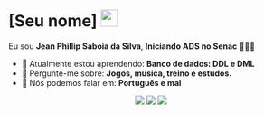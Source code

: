 # [Seu nome] <img src="[https://github.com/TheDudeThatCode/TheDudeThatCode/blob/master/Assets/Mario_Hello_Big.gif](https://www.google.com/imgres?q=monster%20hunter%20git%20sem%20fundo&imgurl=https%3A%2F%2Fw7.pngwing.com%2Fpngs%2F233%2F58%2Fpng-transparent-monster-hunter-generations-monster-hunter-4-monster-hunter-world-monster-hunter-tri-monster-dragon-video-game-fictional-character.png&imgrefurl=https%3A%2F%2Fwww.pngwing.com%2Fpt%2Ffree-png-pgljs&docid=DbKSW6MrE3ouuM&tbnid=sHuIquh3p5R2MM&vet=12ahUKEwiagMnkjJiPAxXxrZUCHeaRAPAQM3oECCIQAA..i&w=920&h=595&hcb=2&ved=2ahUKEwiagMnkjJiPAxXxrZUCHeaRAPAQM3oECCIQAA)" width="30px">

Eu sou <strong>Jean Phillip Saboia da Silva</strong>, <strong>Iniciando ADS no Senac</strong> 👨🏻‍💻 

- 🚀 Atualmente estou aprendendo: <strong>Banco de dados: DDL e DML</strong> 
- 💬 Pergunte-me sobre: <strong>Jogos, musica, treino e estudos.</strong>
- 📣 Nós podemos falar em: <strong>Português e mal</strong>

<div align="center">

  <a href="#" alt="Gmail">
    <img src="https://img.shields.io/badge/-Gmail-FF0000?style=flat-square&labelColor=FF0000&logo=gmail&logoColor=white&link=LINK-DO-SEU-EMAIL"/></a>

  <a href="#" alt="Linkedin">
    <img src="https://img.shields.io/badge/-Linkedin-0e76a8?style=flat-square&logo=Linkedin&logoColor=white&link=LINK-DO-SEU-LINKEDIN" /></a>

  <a href="#" alt="Instagram">
    <img src="https://img.shields.io/badge/-Instagram-DF0174?style=flat-square&labelColor=DF0174&logo=instagram&logoColor=white&link=LINK-DO-SEU-INSTAGRAM"/></a>

</div>

